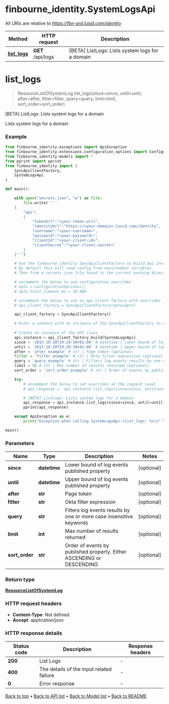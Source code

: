 # finbourne_identity.SystemLogsApi

All URIs are relative to *https://fbn-prd.lusid.com/identity*

Method | HTTP request | Description
------------- | ------------- | -------------
[**list_logs**](SystemLogsApi.md#list_logs) | **GET** /api/logs | [BETA] ListLogs: Lists system logs for a domain


# **list_logs**
> ResourceListOfSystemLog list_logs(since=since, until=until, after=after, filter=filter, query=query, limit=limit, sort_order=sort_order)

[BETA] ListLogs: Lists system logs for a domain

Lists system logs for a domain

### Example

```python
from finbourne_identity.exceptions import ApiException
from finbourne_identity.extensions.configuration_options import ConfigurationOptions
from finbourne_identity.models import *
from pprint import pprint
from finbourne_identity import (
    SyncApiClientFactory,
    SystemLogsApi
)

def main():

    with open("secrets.json", "w") as file:
        file.write('''
    {
        "api":
        {
            "tokenUrl":"<your-token-url>",
            "identityUrl":"https://<your-domain>.lusid.com/identity",
            "username":"<your-username>",
            "password":"<your-password>",
            "clientId":"<your-client-id>",
            "clientSecret":"<your-client-secret>"
        }
    }''')

    # Use the finbourne_identity SyncApiClientFactory to build Api instances with a configured api client
    # By default this will read config from environment variables
    # Then from a secrets.json file found in the current working directory

    # uncomment the below to use configuration overrides
    # opts = ConfigurationOptions();
    # opts.total_timeout_ms = 30_000

    # uncomment the below to use an api client factory with overrides
    # api_client_factory = SyncApiClientFactory(opts=opts)

    api_client_factory = SyncApiClientFactory()

    # Enter a context with an instance of the SyncApiClientFactory to ensure the connection pool is closed after use
    
    # Create an instance of the API class
    api_instance = api_client_factory.build(SystemLogsApi)
    since = '2013-10-20T19:20:30+01:00' # datetime | Lower bound of log events published property (optional)
    until = '2013-10-20T19:20:30+01:00' # datetime | Upper bound of log events published property (optional)
    after = 'after_example' # str | Page token (optional)
    filter = 'filter_example' # str | Okta filter expression (optional)
    query = 'query_example' # str | Filters log events results by one or more case insensitive keywords (optional)
    limit = 56 # int | Max number of results returned (optional)
    sort_order = 'sort_order_example' # str | Order of events by published property. Either ASCENDING or DESCENDING (optional)

    try:
        # uncomment the below to set overrides at the request level
        # api_response =  api_instance.list_logs(since=since, until=until, after=after, filter=filter, query=query, limit=limit, sort_order=sort_order, opts=opts)

        # [BETA] ListLogs: Lists system logs for a domain
        api_response = api_instance.list_logs(since=since, until=until, after=after, filter=filter, query=query, limit=limit, sort_order=sort_order)
        pprint(api_response)

    except ApiException as e:
        print("Exception when calling SystemLogsApi->list_logs: %s\n" % e)

main()
```

### Parameters

Name | Type | Description  | Notes
------------- | ------------- | ------------- | -------------
 **since** | **datetime**| Lower bound of log events published property | [optional] 
 **until** | **datetime**| Upper bound of log events published property | [optional] 
 **after** | **str**| Page token | [optional] 
 **filter** | **str**| Okta filter expression | [optional] 
 **query** | **str**| Filters log events results by one or more case insensitive keywords | [optional] 
 **limit** | **int**| Max number of results returned | [optional] 
 **sort_order** | **str**| Order of events by published property. Either ASCENDING or DESCENDING | [optional] 

### Return type

[**ResourceListOfSystemLog**](ResourceListOfSystemLog.md)

### HTTP request headers

 - **Content-Type**: Not defined
 - **Accept**: application/json

### HTTP response details
| Status code | Description | Response headers |
|-------------|-------------|------------------|
**200** | List Logs |  -  |
**400** | The details of the input related failure |  -  |
**0** | Error response |  -  |

[Back to top](#) &#8226; [Back to API list](../README.md#documentation-for-api-endpoints) &#8226; [Back to Model list](../README.md#documentation-for-models) &#8226; [Back to README](../README.md)

